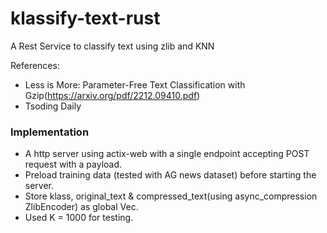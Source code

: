 # klassify-text-rust
A Rest Service to classify text using zlib and KNN

References:
- Less is More: Parameter-Free Text Classification with Gzip(https://arxiv.org/pdf/2212.09410.pdf)
- Tsoding Daily

### Implementation
- A http server using actix-web with a single endpoint accepting POST request with a payload.
- Preload training data (tested with AG news dataset) before starting the server.
- Store klass, original_text & compressed_text(using async_compression ZlibEncoder) as global Vec.
- Used K = 1000 for testing.
